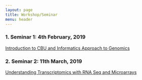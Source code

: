 ```yaml
---
layout: page
title: Workshop/Seminar
menu: header
---
```


### **1. Seminar 1: 4th February, 2019**

[Introduction to CBU and Informatics Approach to Genomics](/documents/CBU_Seminar1_introduction_slides.pdf)

### **2. Seminar 2: 11th March, 2019**
[Understanding Transcriptomics with RNA Seq and Microarrays](/documents/CBU_Seminar2_Transcriptomics.pdf)
